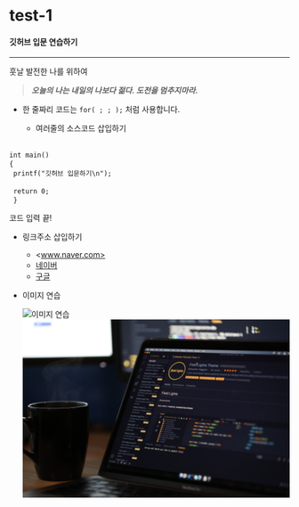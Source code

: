 # test-1
#### 깃허브 입문 연습하기
---
훗날 발전한 나를 위하여


>___오늘의 나는 내일의 나보다 젊다. 도전을 멈추지마라.___



- 한 줄짜리 코드는 `for( ; ; );` 처럼 사용합니다.

  - 여러줄의 소스코드 삽입하기

```#include <stdio.h>

int main()
{
 printf("깃허브 입문하기\n");
 
 return 0;
 }
 ```
 
   코드 입력 끝!

- 링크주소 삽입하기
  - <www.naver.com>
  - [네이버](www.naver.com)
  - [구글](www.google.com, "구글 사이트")

- 이미지 연습
  
  ![이미지 연습](https://images.unsplash.com/photo-1627372129933-9abc19b91f21?ixid=MnwxMjA3fDB8MHxwaG90by1wYWdlfHx8fGVufDB8fHx8&ixlib=rb-1.2.1&auto=format&fit=crop&w=334&q=80)
  ![코딩사진](./image/coding.jpg)
